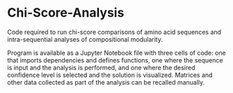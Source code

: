 # Chi-Score-Analysis
Code required to run chi-score comparisons of amino acid sequences and intra-sequential analyses of compositional modularity. 

Program is available as a Jupyter Notebook file with three cells of code: one that imports dependencies and defines functions, one where the sequence is input and the analysis is performed, and one where the desired confidence level is selected and the solution is visualized. Matrices and other data collected as part of the analysis can be recalled manually.
